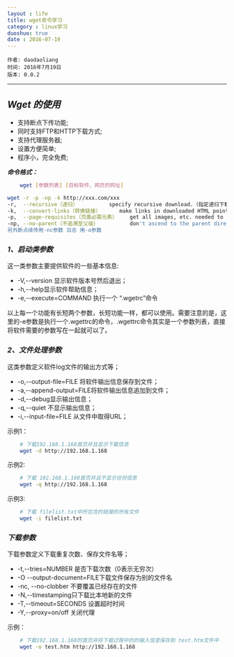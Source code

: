 ```yaml
---
layout : life
title: wget命令学习
category : linux学习
duoshuo: true
date : 2016-07-19
---
```



	作者: daodaoliang
	时间: 2016年7月19日
	版本: 0.0.2
	
<!-- more -->

******

## ***Wget 的使用***

* 支持断点下传功能;
* 同时支持FTP和HTTP下载方式;
* 支持代理服务器;
* 设置方便简单;
* 程序小，完全免费;

***命令格式：***

```sh
	wget [参数列表] [目标软件、网页的网址]
```

```sh
wget -r -p -np -k http://xxx.com/xxx
-r,  --recursive（递归）          specify recursive download.（指定递归下载）
-k,  --convert-links（转换链接）      make links in downloaded HTML point to local files.（将下载的HTML页面中的链接转换为相对链接即本地链接）
-p,  --page-requisites（页面必需元素）    get all images, etc. needed to display HTML page.（下载所有的图片等页面显示所需的内容）
-np, --no-parent（不追溯至父级）          don't ascend to the parent directory.
另外断点续传用-nc参数 日志 用-o参数
```

### ***1、启动类参数***

这一类参数主要提供软件的一些基本信息:

* -V,--version 显示软件版本号然后退出；
* -h,--help显示软件帮助信息；
* -e,--execute=COMMAND 执行一个 “.wgetrc”命令

以上每一个功能有长短两个参数，长短功能一样，都可以使用。需要注意的是，这里的-e参数是执行一个.wgettrc的命令，.wgettrc命令其实是一个参数列表，直接将软件需要的参数写在一起就可以了。

### ***2、文件处理参数***

这类参数定义软件log文件的输出方式等；

* -o,--output-file=FILE 将软件输出信息保存到文件；
* -a,--append-output=FILE将软件输出信息追加到文件；
* -d,--debug显示输出信息；
* -q,--quiet 不显示输出信息；
* -i,--input-file=FILE 从文件中取得URL；

示例1：

```sh
	# 下载192.168.1.168首页并且显示下载信息
	wget -d http://192.168.1.168
```

示例2:

```sh
	# 下载 192.168.1.168首页并且不显示任何信息
	wget -q http://192.168.1.168
```

示例3:

```sh
	# 下载 filelist.txt中所包含的链接的所有文件
	wget -i filelist.txt
```

### ***下载参数***

下载参数定义下载重复次数、保存文件名等；

* -t,--tries=NUMBER 是否下载次数（0表示无穷次）
* -O --output-document=FILE下载文件保存为别的文件名
* -nc, --no-clobber 不要覆盖已经存在的文件
* -N,--timestamping只下载比本地新的文件
* -T,--timeout=SECONDS 设置超时时间
* -Y,--proxy=on/off 关闭代理

示例：

```sh
	# 下载192.168.1.168的首页并将下载过程中的的输入信息保存到 test.htm文件中
	wget -o test.htm http://192.168.1.168
```



